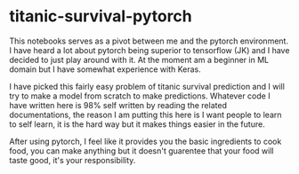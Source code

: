 # titanic-survival-pytorch

This notebooks serves as a pivot between me and the pytorch environment. I have heard a lot about pytorch being superior to tensorflow (JK) and I have decided to just play around with it. At the moment am a beginner in ML domain but I have somewhat experience with Keras. 

I have picked this fairly easy problem of titanic survival prediction and I will try to make a model from scratch to make predictions. Whatever code I have written here is 98% self written by reading the related documentations, the reason I am putting this here is I want people to learn to self learn, it is the hard way but it makes things easier in the future.

After using pytorch, I feel like it provides you the basic ingredients to cook food, you can make anything but it doesn't guarentee that your food will taste good, it's your responsibility.